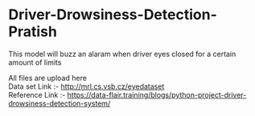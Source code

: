 # Driver-Drowsiness-Detection-Pratish
This model will buzz an alaram when driver eyes closed for a certain amount of limits

All files are upload here <br/>
Data set Link :- http://mrl.cs.vsb.cz/eyedataset <br/>
Reference Link :- https://data-flair.training/blogs/python-project-driver-drowsiness-detection-system/

